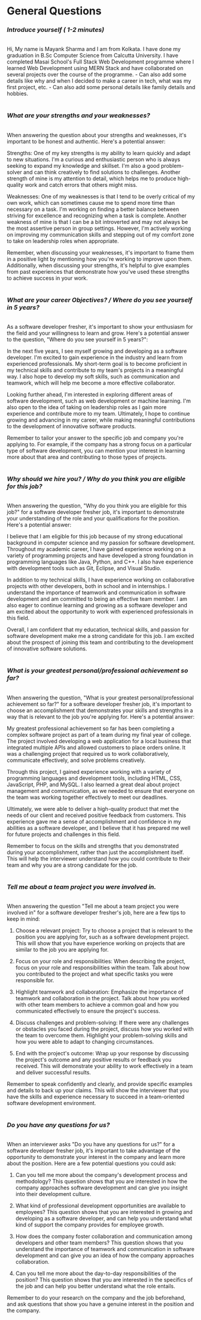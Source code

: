 # General Questions

### <i>Introduce yourself ( 1-2 minutes)</i>

<br>
Hi, My name is Mayank Sharma and I am from Kolkata. I have done my graduation in B.Sc Computer Science from Calcutta University. I have completed Masai School's Full Stack Web Development programme where I learned Web Development using MERN Stack and have collaborated on several projects over the course of the programme.
 - Can also add some details like why and when I decided to make a career in tech, what was my first project, etc.
 - Can also add some personal details like family details and hobbies.
<br>
<br>

### <i>What are your strengths and your weaknesses?</i>

<br>
When answering the question about your strengths and weaknesses, it's important to be honest and authentic. Here's a potential answer:

Strengths:
One of my key strengths is my ability to learn quickly and adapt to new situations. I'm a curious and enthusiastic person who is always seeking to expand my knowledge and skillset. I'm also a good problem-solver and can think creatively to find solutions to challenges. Another strength of mine is my attention to detail, which helps me to produce high-quality work and catch errors that others might miss.

Weaknesses:
One of my weaknesses is that I tend to be overly critical of my own work, which can sometimes cause me to spend more time than necessary on a task. I'm working on finding a better balance between striving for excellence and recognizing when a task is complete. Another weakness of mine is that I can be a bit introverted and may not always be the most assertive person in group settings. However, I'm actively working on improving my communication skills and stepping out of my comfort zone to take on leadership roles when appropriate.

Remember, when discussing your weaknesses, it's important to frame them in a positive light by mentioning how you're working to improve upon them. Additionally, when discussing your strengths, it's helpful to give examples from past experiences that demonstrate how you've used these strengths to achieve success in your work.
<br>
<br>

### <i>What are your career Objectives? / Where do you see yourself in 5 years?</i>

<br>
As a software developer fresher, it's important to show your enthusiasm for the field and your willingness to learn and grow. Here's a potential answer to the question, "Where do you see yourself in 5 years?":

In the next five years, I see myself growing and developing as a software developer. I'm excited to gain experience in the industry and learn from experienced professionals. My short-term goal is to become proficient in my technical skills and contribute to my team's projects in a meaningful way. I also hope to develop my soft skills, such as communication and teamwork, which will help me become a more effective collaborator.

Looking further ahead, I'm interested in exploring different areas of software development, such as web development or machine learning. I'm also open to the idea of taking on leadership roles as I gain more experience and contribute more to my team. Ultimately, I hope to continue growing and advancing in my career, while making meaningful contributions to the development of innovative software products.

Remember to tailor your answer to the specific job and company you're applying to. For example, if the company has a strong focus on a particular type of software development, you can mention your interest in learning more about that area and contributing to those types of projects.
<br>
<br>

### <i>Why should we hire you? / Why do you think you are eligible for this job?</i>

<br>
When answering the question, "Why do you think you are eligible for this job?" for a software developer fresher job, it's important to demonstrate your understanding of the role and your qualifications for the position. Here's a potential answer:

I believe that I am eligible for this job because of my strong educational background in computer science and my passion for software development. Throughout my academic career, I have gained experience working on a variety of programming projects and have developed a strong foundation in programming languages like Java, Python, and C++. I also have experience with development tools such as Git, Eclipse, and Visual Studio.

In addition to my technical skills, I have experience working on collaborative projects with other developers, both in school and in internships. I understand the importance of teamwork and communication in software development and am committed to being an effective team member. I am also eager to continue learning and growing as a software developer and am excited about the opportunity to work with experienced professionals in this field.

Overall, I am confident that my education, technical skills, and passion for software development make me a strong candidate for this job. I am excited about the prospect of joining this team and contributing to the development of innovative software solutions.
<br>
<br>

### <i>What is your greatest personal/professional achievement so far?</i>

<br>
When answering the question, "What is your greatest personal/professional achievement so far?" for a software developer fresher job, it's important to choose an accomplishment that demonstrates your skills and strengths in a way that is relevant to the job you're applying for. Here's a potential answer:

My greatest professional achievement so far has been completing a complex software project as part of a team during my final year of college. The project involved developing a web application for a local business that integrated multiple APIs and allowed customers to place orders online. It was a challenging project that required us to work collaboratively, communicate effectively, and solve problems creatively.

Through this project, I gained experience working with a variety of programming languages and development tools, including HTML, CSS, JavaScript, PHP, and MySQL. I also learned a great deal about project management and communication, as we needed to ensure that everyone on the team was working together effectively to meet our deadlines.

Ultimately, we were able to deliver a high-quality product that met the needs of our client and received positive feedback from customers. This experience gave me a sense of accomplishment and confidence in my abilities as a software developer, and I believe that it has prepared me well for future projects and challenges in this field.

Remember to focus on the skills and strengths that you demonstrated during your accomplishment, rather than just the accomplishment itself. This will help the interviewer understand how you could contribute to their team and why you are a strong candidate for the job.
<br>
<br>

### <i>Tell me about a team project you were involved in.</i>

<br>
When answering the question "Tell me about a team project you were involved in" for a software developer fresher's job, here are a few tips to keep in mind:

1. Choose a relevant project: Try to choose a project that is relevant to the position you are applying for, such as a software development project. This will show that you have experience working on projects that are similar to the job you are applying for.

2. Focus on your role and responsibilities: When describing the project, focus on your role and responsibilities within the team. Talk about how you contributed to the project and what specific tasks you were responsible for.

3. Highlight teamwork and collaboration: Emphasize the importance of teamwork and collaboration in the project. Talk about how you worked with other team members to achieve a common goal and how you communicated effectively to ensure the project's success.

4. Discuss challenges and problem-solving: If there were any challenges or obstacles you faced during the project, discuss how you worked with the team to overcome them. Highlight your problem-solving skills and how you were able to adapt to changing circumstances.

5. End with the project's outcome: Wrap up your response by discussing the project's outcome and any positive results or feedback you received. This will demonstrate your ability to work effectively in a team and deliver successful results.

Remember to speak confidently and clearly, and provide specific examples and details to back up your claims. This will show the interviewer that you have the skills and experience necessary to succeed in a team-oriented software development environment.
<br>
<br>

### <i>Do you have any questions for us?</i>

<br>
When an interviewer asks "Do you have any questions for us?" for a software developer fresher job, it's important to take advantage of the opportunity to demonstrate your interest in the company and learn more about the position. Here are a few potential questions you could ask:

1. Can you tell me more about the company's development process and methodology?
   This question shows that you are interested in how the company approaches software development and can give you insight into their development culture.

2. What kind of professional development opportunities are available to employees?
   This question shows that you are interested in growing and developing as a software developer, and can help you understand what kind of support the company provides for employee growth.

3. How does the company foster collaboration and communication among developers and other team members?
   This question shows that you understand the importance of teamwork and communication in software development and can give you an idea of how the company approaches collaboration.

4. Can you tell me more about the day-to-day responsibilities of the position?
   This question shows that you are interested in the specifics of the job and can help you better understand what the role entails.

Remember to do your research on the company and the job beforehand, and ask questions that show you have a genuine interest in the position and the company.
